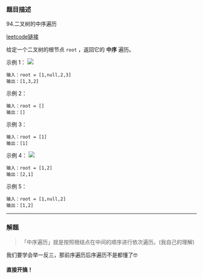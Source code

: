 
### 题目描述
94.二叉树的中序遍历

[leetcode链接](https://leetcode-cn.com/problems/binary-tree-inorder-traversal/)

给定一个二叉树的根节点 ``root`` ，返回它的 **中序** 遍历。

示例 1：
![](https://assets.leetcode.com/uploads/2020/09/15/inorder_1.jpg)
```
输入：root = [1,null,2,3]
输出：[1,3,2]
```
示例 2：
```
输入：root = []
输出：[]
```
示例 3：
```
输入：root = [1]
输出：[1]
```
示例 4：
![](https://assets.leetcode.com/uploads/2020/09/15/inorder_5.jpg)
```
输入：root = [1,2]
输出：[2,1]
```
示例 5：
[](https://assets.leetcode.com/uploads/2020/09/15/inorder_4.jpg)
```
输入：root = [1,null,2]
输出：[1,2]
```
---
### 解题
>「中序遍历」就是按照根结点在中间的顺序进行依次遍历。(我自己的理解)

我们要学会举一反三，那前序遍历后序遍历不是都懂了🤓

#### 直接开搞！

```

```

